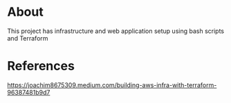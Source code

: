 # About
This project has infrastructure and web application setup using bash scripts and Terraform
# References
https://joachim8675309.medium.com/building-aws-infra-with-terraform-96387481b9d7
